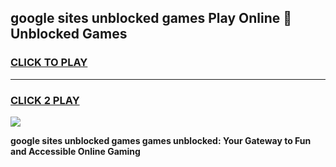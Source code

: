 
## google sites unblocked games Play Online 👋 Unblocked Games
<h3>
<a href="https://premium.freeplayer.one?title=google_sites_unblocked_games&ref=19F">CLICK TO PLAY</a></h3>
<hr>

<h3>
<a href="https://premium.freeplayer.one?title=google_sites_unblocked_games&ref=19F">CLICK 2 PLAY</a>
  
</h3>

<a href="https://premium.freeplayer.one?title=google_sites_unblocked_games&ref=19F"><img src="https://clearcache.store/games.png"></a>


**google sites unblocked games games unblocked: Your Gateway to Fun and Accessible Online Gaming**
